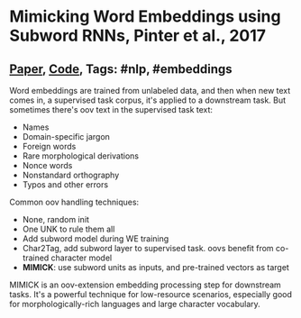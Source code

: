 # Mimicking Word Embeddings using Subword RNNs, Pinter et al., 2017

## [Paper](https://www.aclweb.org/anthology/D17-1010/), [Code](https://github.com/yuvalpinter/Mimick), Tags: \#nlp, \#embeddings

Word embeddings are trained from unlabeled data, and then when new text comes in, a supervised task corpus, it's applied to a downstream task. But sometimes there's oov text in the supervised task text:

* Names
* Domain-specific jargon
* Foreign words
* Rare morphological derivations
* Nonce words
* Nonstandard orthography
* Typos and other errors

Common oov handling techniques:

* None, random init
* One UNK to rule them all
* Add subword model during WE training
* Char2Tag, add subword layer to supervised task. oovs benefit from co-trained character model
* **MIMICK**: use subword units as inputs, and pre-trained vectors as target

MIMICK is an oov-extension embedding processing step for downstream tasks. It's a powerful technique for low-resource scenarios, especially good for morphologically-rich languages and large character vocabulary.
